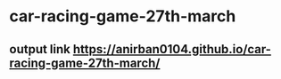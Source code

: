 # car-racing-game-27th-march
## output link https://anirban0104.github.io/car-racing-game-27th-march/
